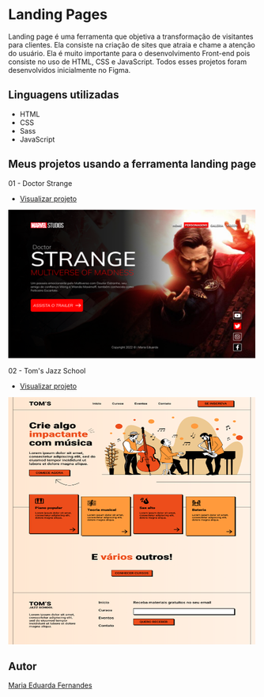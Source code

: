# Landing Pages

Landing page é uma ferramenta que objetiva a transformação de visitantes para clientes. Ela consiste na criação de sites que atraia e chame a atenção do usuário.
Ela é muito importante para o desenvolvimento Front-end pois consiste no uso de HTML, CSS e JavaScript. Todos esses projetos foram desenvolvidos inicialmente no Figma.

## Linguagens utilizadas
- HTML
- CSS
- Sass
- JavaScript

## Meus projetos usando a ferramenta landing page

01 - Doctor Strange
- [Visualizar projeto](https://maria-efs.github.io/landing-pages/doctor-strange/)
<img src="./imgs/doctor-strange.png" alt="doctor-strange" width="500" height="300">

<br/>

02 - Tom's Jazz School
- [Visualizar projeto](https://maria-efs.github.io/landing-pages/jazz-school/)
<img src="./imgs/jazz-school.png" alt="Tom's Jazz School" width="500" height="500">

## Autor
[Maria Eduarda Fernandes](https://maria-efs.github.io/)
